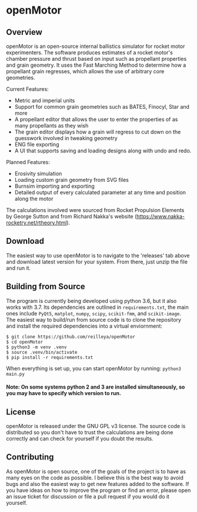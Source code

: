 openMotor
==========

Overview
--------
openMotor is an open-source internal ballistics simulator for rocket motor experimenters. The software produces estimates of a rocket motor's chamber pressure and thrust based on input such as propellant properties and grain geometry. It uses the Fast Marching Method to determine how a propellant grain regresses, which allows the use of arbitrary core geometries. 

Current Features:
* Metric and imperial units
* Support for common grain geometries such as BATES, Finocyl, Star and more
* A propellant editor that allows the user to enter the properties of as many propellants as they wish
* The grain editor displays how a grain will regress to cut down on the guesswork involved in tweaking geometry
* ENG file exporting
* A UI that supports saving and loading designs along with undo and redo.

Planned Features:
* Erosivity simulation
* Loading custom grain geometry from SVG files
* Burnsim importing and exporting
* Detailed output of every calculated parameter at any time and position along the motor

The calculations involved were sourced from Rocket Propulsion Elements by George Sutton and from Richard Nakka's website (https://www.nakka-rocketry.net/rtheory.html).

Download
-------
The easiest way to use openMotor is to navigate to the 'releases' tab above and download latest version for your system. From there, just unzip the file and run it. 

Building from Source
--------------------
The program is currently being developed using python 3.6, but it also works with 3.7. Its dependencies are outlined in `requirements.txt`, the main ones include `PyQt5`, `matplot`, `numpy`, `scipy`, `scikit-fmm`, and `scikit-image`.
The easiest way to build/run from source code is to clone the repository and install the required dependencies into a virtual enviornment:
```
$ git clone https://github.com/reilleya/openMotor
$ cd openMotor
$ python3 -m venv .venv
$ source .venv/bin/activate
$ pip install -r requirements.txt
```
When everything is set up, you can start openMotor by running: `python3 main.py`
#### Note: On some systems python 2 and 3 are installed simultaneously, so you may have to specify which version to run.  


License
-------
openMotor is released under the GNU GPL v3 license. The source code is distributed so you don't have to trust the calculations are being done correctly and can check for yourself if you doubt the results.

Contributing
------------
As openMotor is open source, one of the goals of the project is to have as many eyes on the code as possible. I believe this is the best way to avoid bugs and also the easiest way to get new features added to the software. If you have ideas on how to improve the program or find an error, please open an issue ticket for discussion or file a pull request if you would do it yourself.
